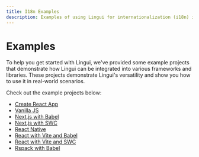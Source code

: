 ```yaml
---
title: I18n Examples
description: Examples of using Lingui for internationalization (i18n) in various frameworks and libraries
---
```


# Examples

To help you get started with Lingui, we've provided some example projects that demonstrate how Lingui can be integrated into various frameworks and libraries. These projects demonstrate Lingui's versatility and show you how to use it in real-world scenarios.

Check out the example projects below:

- [Create React App](https://github.com/lingui/js-lingui/tree/main/examples/create-react-app)
- [Vanilla JS](https://github.com/lingui/js-lingui/tree/main/examples/js)
- [Next.js with Babel](https://github.com/lingui/js-lingui/tree/main/examples/nextjs-babel)
- [Next.js with SWC](https://github.com/lingui/js-lingui/tree/main/examples/nextjs-swc)
- [React Native](https://github.com/lingui/js-lingui/tree/main/examples/react-native)
- [React with Vite and Babel](https://github.com/lingui/js-lingui/tree/main/examples/vite-project-react-babel)
- [React with Vite and SWC](https://github.com/lingui/js-lingui/tree/main/examples/vite-project-react-swc)
- [Rspack with Babel](https://github.com/lingui/js-lingui/tree/main/examples/rspack)
